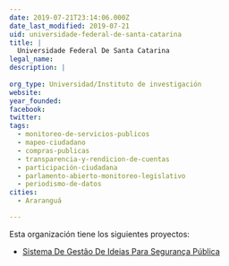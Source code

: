 ```yaml
---
date: 2019-07-21T23:14:06.000Z
date_last_modified: 2019-07-21
uid: universidade-federal-de-santa-catarina
title: |
  Universidade Federal De Santa Catarina
legal_name: 
description: |
  
org_type: Universidad/Instituto de investigación
website: 
year_founded: 
facebook: 
twitter: 
tags:
  - monitoreo-de-servicios-publicos
  - mapeo-ciudadano
  - compras-publicas
  - transparencia-y-rendicion-de-cuentas
  - participación-ciudadana
  - parlamento-abierto-monitoreo-legislativo
  - periodismo-de-datos
cities: 
  - Araranguá

---
```


Esta organización tiene los siguientes proyectos:

- [Sistema De Gestão De Ideias Para Segurança Pública](/proyectos/sistema-de-gestão-de-ideias-para-seguranca-publica)
